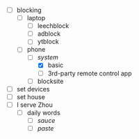 - [ ] blocking
    - [ ] laptop
        - [ ] leechblock
        - [ ] adblock
        - [ ] ytblock
    - [ ] phone
        - [ ] *system*
            - [x] basic
            - [ ] 3rd-party remote control app
        - [ ] blocksite
- [ ] set devices
- [ ] set house
- [ ] I serve Zhou
    - [ ] daily words
        - [ ] *sauce*
        - [ ] *paste*